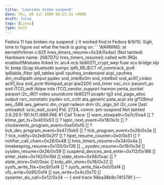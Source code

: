 ```yaml
---
title: 'Leonidas broke suspend'
date: Thu, 09 Jul 2009 00:21:31 +0000
draft: false
tags: [Linux]
type: post
---
```


Fedora 11 has broken my suspend :( It worked find in Fedora 8/9/10. Sigh, time to figure out what the heck is going on.```
WARNING: at kernel/hrtimer.c:625 hres\_timers\_resume+0x34/0x4a() (Not tainted)
Hardware name: 2687D7U
hres\_timers\_resume() called with IRQs enabled!Modules linked in: arc4 ecb lib80211\_crypt\_wep fuse sco bridge stp llc bnep l2cap bluetooth sunrpc ip6t\_REJECT nf\_conntrack\_ipv6 ip6table\_filter ip6\_tables ipv6 cpufreq\_ondemand acpi\_cpufreq dm\_multipath uinput ppdev snd\_intel8x0m snd\_intel8x0 snd\_ac97\_codec ac97\_bus snd\_pcm thinkpad\_acpi ipw2200 snd\_timer nsc\_ircc parport\_pc snd iTCO\_wdt libipw irda iTCO\_vendor\_support hwmon yenta\_socket parport i2c\_i801 video soundcore lib80211 pcspkr tg3 snd\_page\_alloc output rsrc\_nonstatic joydev crc\_ccitt ata\_generic pata\_acpi xts gf128mul aes\_i586 aes\_generic dm\_crypt radeon drm i2c\_algo\_bit i2c\_core \[last unloaded: scsi\_wait\_scan\]
Pid: 2724, comm: pm-suspend Not tainted 2.6.29.5-191.fc11.i686.PAE #1
Call Trace:
\[\] warn\_slowpath+0x7c/0xa4
\[\] ? ktime\_get\_ts+0x4f/0x53
\[\] ? lapic\_next\_event+0x18/0x1c
\[\] ? clockevents\_program\_event+0xe1/0xf0
\[\] ? tick\_dev\_program\_event+0x47/0xb5
\[\] ? tick\_program\_event+0x26/0x2e
\[\] ? tick\_notify+0x2e8/0x2f7
\[\] ? hpet\_resume\_counter+0x0/0x51
\[\] ? notifier\_call\_chain+0x26/0x48
\[\] hres\_timers\_resume+0x34/0x4a
\[\] timekeeping\_resume+0x130/0x138
\[\] \_\_sysdev\_resume+0x19/0x3d
\[\] sysdev\_resume+0x26/0x59
\[\] suspend\_devices\_and\_enter+0x112/0x186
\[\] enter\_state+0x142/0x19d
\[\] state\_store+0x98/0xac
\[\] ? state\_store+0x0/0xac
\[\] kobj\_attr\_store+0x16/0x22
\[\] sysfs\_write\_file+0xc9/0xf4
\[\] ? sysfs\_write\_file+0x0/0xf4
\[\] vfs\_write+0x95/0xf4
\[\] sys\_write+0x4c/0x70
\[\] sysenter\_do\_call+0x12/0x34
---\[ end trace 98ea38b8c74f376f \]---

```